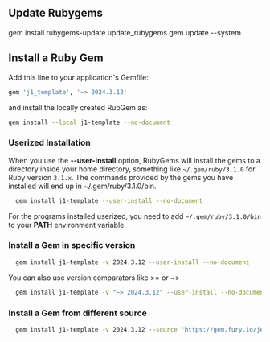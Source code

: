 ## Update Rubygems

gem install rubygems-update
update_rubygems
gem update --system


## Install a Ruby Gem

Add this line to your application's Gemfile:

``` ruby
gem 'j1_template', '~> 2024.3.12'
```

and install the locally created RubGem as:

``` sh
gem install --local j1-template --no-document
```

### Userized Installation

When you use the **--user-install** option, RubyGems will install the gems
to a directory inside your home directory, something like `~/.gem/ruby/3.1.0`
for Ruby version `3.1.x`. The commands provided by the gems you have installed
will end up in ~/.gem/ruby/3.1.0/bin.

``` sh
  gem install j1-template --user-install --no-document
```

For the programs installed userized, you need to add `~/.gem/ruby/3.1.0/bin`
to your **PATH** environment variable.

### Install a Gem in specific version

``` sh
  gem install j1-template -v 2024.3.12 --user-install --no-document
```

You can also use version comparators like >= or ~>

``` sh
  gem install j1-template -v "~> 2024.3.12" --user-install --no-document
```

### Install a Gem from different source

``` sh
  gem install j1-template -v 2024.3.12 --source 'https://gem.fury.io/jekyll-one-org/' --user-install --no-document
```
